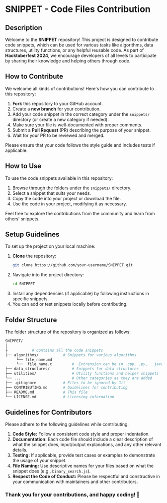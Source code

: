 # SNIPPET - Code Files Contribution

## Description
Welcome to the **SNIPPET** repository! This project is designed to contribute code snippets, which can be used for various tasks like algorithms, data structures, utility functions, or any helpful reusable code. As part of **Hacktoberfest 2024**, we encourage developers of all levels to participate by sharing their knowledge and helping others through code.

## How to Contribute
We welcome all kinds of contributions! Here's how you can contribute to this repository:
1. **Fork** this repository to your GitHub account.
2. Create a **new branch** for your contribution.
3. Add your code snippet in the correct category under the `snippets/` directory (or create a new category if needed).
4. Make sure your file is well-documented with proper comments.
5. Submit a **Pull Request** (PR) describing the purpose of your snippet.
6. Wait for your PR to be reviewed and merged.

Please ensure that your code follows the style guide and includes tests if applicable.

## How to Use
To use the code snippets available in this repository:
1. Browse through the folders under the `snippets/` directory.
2. Select a snippet that suits your needs.
3. Copy the code into your project or download the file.
4. Use the code in your project, modifying it as necessary.

Feel free to explore the contributions from the community and learn from others' snippets.

## Setup Guidelines
To set up the project on your local machine:
1. **Clone** the repository:
   ```bash
   git clone https://github.com/your-username/SNIPPET.git
   ```
2. Navigate into the project directory:
   ```bash
   cd SNIPPET
   ```
3. Install any dependencies (if applicable) by following instructions in specific snippets.
4. You can add or test snippets locally before contributing.

## Folder Structure
The folder structure of the repository is organized as follows:
```bash
SNIPPET/
│
├           # Contains all the code snippets
├── algorithms/           # Snippets for various algorithms  
     └── file_name.md  
     └──  file_name.c         #  Extrension can be in .cpp, .py,  .java, etc
├── data_structures/          # Snippets for data structures
├── utilities/                # Utility functions and helper snippets
└── ...                       # Other categories as they are added
├── .gitignore            # Files to be ignored by Git
├── CONTRIBUTING.md       # Guidelines for contributing
├── README.md             # This file
└── LICENSE.md            # Licensing information
```

## Guidelines for Contributors
Please adhere to the following guidelines while contributing:
1. **Code Style:** Follow a consistent code style and proper indentation.
2. **Documentation:** Each code file should include a clear description of what the snippet does, input/output explanations, and any other relevant details.
3. **Testing:** If applicable, provide test cases or examples to demonstrate the usage of your snippet.
4. **File Naming:** Use descriptive names for your files based on what the snippet does (e.g., `binary_search.js`).
5. **Respect the Code of Conduct:** Please be respectful and constructive in your communication with maintainers and other contributors.

### Thank you for your contributions, and happy coding! 🚀
